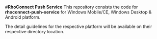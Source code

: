 #**RhoConnect Push Service**
This repository consists the code for **rhoconnect-push-service** for Windows Mobile/CE, Windows Desktop & Android platform.

The detail guidelines for the respective platform will be available on their respective directory location.
